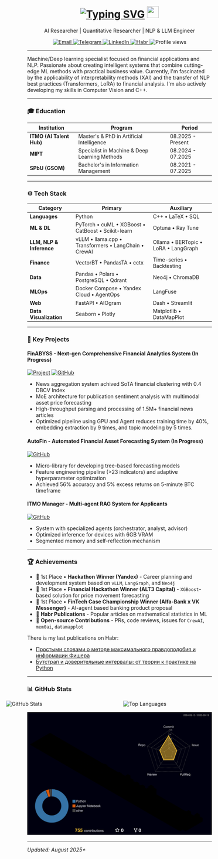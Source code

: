 <div align="center">
  <h1>
    <a href="https://git.io/typing-svg"><img src="https://readme-typing-svg.demolab.com?font=Fira+Code&weight=900&duration=3000&pause=5000&color=F7F7F7&center=true&vCenter=true&width=300&height=20&lines=Hi+there%2C+I'm+Denis+Tomin" alt="Typing SVG" /></a>
    <img src="https://github.com/blackcater/blackcater/raw/main/images/Hi.gif" height="32" width="32"/>
  </h1>
  <p>AI Researcher | Quantitative Researcher | NLP & LLM Engineer</p>
  
  <p>
    <a href="mailto:denis.tomin.alpino@gmail.com">
      <img src="https://img.shields.io/badge/Email-D14836?style=for-the-badge&logo=gmail&logoColor=white" alt="Email">
    </a>
    <a href="https://t.me/denisalpino">
      <img src="https://img.shields.io/badge/Telegram-26A5E4?style=for-the-badge&logo=telegram&logoColor=white" alt="Telegram">
    </a>
    <a href="http://linkedin.com/in/denis-tomin-a92454254/">
      <img src="https://img.shields.io/badge/LinkedIn-0077B5?style=for-the-badge&logo=linkedin&logoColor=white" alt="LinkedIn">
    </a>
    <a href="https://habr.com/ru/users/denisalpino/">
      <img src="https://img.shields.io/badge/Habr-65A3BE?style=for-the-badge&logo=habr&logoColor=white" alt="Habr">
    </a>
    <img src="https://komarev.com/ghpvc/?username=denisalpino&style=for-the-badge&color=blue" alt="Profile views"/>
  </p>
</div>

---

Machine/Deep learning specialist focused on financial applications and NLP. Passionate about creating intelligent systems that combine cutting-edge ML methods with practical business value. Currently, I'm fascinated by the applicability of interpretability methods (XAI) and the transfer of NLP best practices (Transformers, LoRA) to financial analysis. I'm also actively developing my skills in Computer Vision and C++.


---

### 🎓 Education

| Institution | Program | Period |
|-------------|---------|--------|
| **ITMO (AI Talent Hub)** | Master's & PhD in Artificial Intelligence | 08.2025 - Present |
| **MIPT** | Specialist in Machine & Deep Learning Methods | 08.2024 - 07.2025 |
| **SPbU (GSOM)** | Bachelor's in Information Management | 08.2021 - 07.2025 |

---

### ⚙️ Tech Stack

| Category | Primary | Auxiliary |
|----------|---------|-----------------------|
| **Languages** | Python | C++ • LaTeX • SQL |
| **ML & DL** | PyTorch • cuML • XGBoost • CatBoost • Scikit-learn | Optuna • Ray Tune |
| **LLM, NLP & Inference** | vLLM • llama.cpp • Transformers • LangChain • CrewAI | Ollama • BERTopic • LoRA • LangGraph |
| **Finance** | VectorBT • PandasTA • cctx | Time-series • Backtesting |
| **Data** | Pandas • Polars • PostgreSQL • Qdrant | Neo4j • ChromaDB |
| **MLOps** | Docker Compose • Yandex Cloud • AgentOps | LangFuse |
| **Web** | FastAPI • AIOgram | Dash • Streamlit |
| **Data Visualization** | Seaborn • Plotly | Matplotlib • DataMapPlot |

---

### 🚀 Key Projects

#### **FinABYSS** - Next-gen Comprehensive Financial Analytics System (In Progress)
[![Project](https://img.shields.io/badge/Project-Link-green)](https://clck.ru/3NwYQJ/) [![GitHub](https://img.shields.io/badge/GitHub-Repo-blue?logo=github)](https://github.com/denisalpino/FinABYSS)
- News aggregation system achived SoTA financial clustering with 0.4 DBCV Index
- MoE architecture for publication sentiment analysis with multimodal asset price forecasting
- High-throughput parsing and processing of 1.5M+ financial news articles
- Optimized pipeline using GPU and Agent reduces training time by 40%, embedding extraction by 9 times, and topic modeling by 5 times.

#### **AutoFin** - Automated Financial Asset Forecasting System (In Progress)
[![GitHub](https://img.shields.io/badge/GitHub-Repo-blue?logo=github)](https://github.com/denisalpino/AutoFin)
- Micro-library for developing tree-based forecasting models
- Feature engineering pipeline (>23 indicators) and adaptive hyperparameter optimization
- Achieved 56% accuracy and 5% excess returns on 5-minute BTC timeframe

#### **ITMO Manager** - Multi-agent RAG System for Applicants
[![GitHub](https://img.shields.io/badge/GitHub-Repo-blue?logo=github)](https://github.com/denisalpino/itmo-manager)
- System with specialized agents (orchestrator, analyst, advisor)
- Optimized inference for devices with 6GB VRAM
- Segmented memory and self-reflection mechanism

---

### 🏆 Achievements

- 🥇 1st Place • **Hackathon Winner (Yandex)** - Career planning and development system based on `vLLM`, `LangGraph`, and `Neo4j`
- 🥇 1st Place • **Financial Hackathon Winner (ALT3 Capital)** - `XGBoost`-based solution for price movement forecasting
- 🥇 1st Place • **FinTech Case Championship Winner (Alfa-Bank x VK Messenger)** - AI-agent based banking product proposal
- 📝 **Habr Publications** - Popular articles on mathematical statistics in ML
- 🤲 **Open-source Contributions** - PRs, code reviews, issues for `CrewAI`, `mem0ai`, `datamapplot`

There is my last publications on Habr:
<!-- BLOG-POST-LIST:START -->
- [Простыми словами о методе максимального правдоподобия и информации Фишера](https://habr.com/ru/articles/830326/?utm_campaign=830326&utm_source=habrahabr&utm_medium=rss)
- [Бутстрап и доверительные интервалы: от теории к практике на Python](https://habr.com/ru/articles/829336/?utm_campaign=829336&utm_source=habrahabr&utm_medium=rss)
<!-- BLOG-POST-LIST:END -->

---

### 📊 GitHub Stats

<div style="display: flex; flex-direction: row; justify-content: center; align-items: flex-start; gap: 20px; flex-wrap: nowrap;">
  <img src="https://github-readme-stats.vercel.app/api?username=denisalpino&show=reviews,prs_merged_percentage&hide=stars&show_icons=true&theme=midnight-purple&bg_color=00000000" alt="GitHub Stats" style="width: 52%; min-width: 300px;" />
  <img src="https://github-readme-stats.vercel.app/api/top-langs/?username=denisalpino&langs_count=6&hide_progress=false&theme=midnight-purple&bg_color=00000000&size_weight=0.1&count_weight=0.9&layout=compact" alt="Top Languages" style="width: 45%; min-width: 300px;" />
</div>

![](./profile-3d-contrib/profile-night-rainbow.svg)

---

_Updated: August 2025*_
